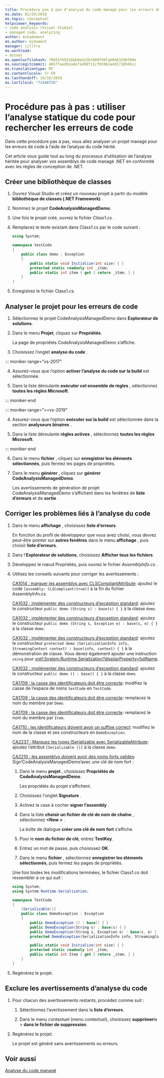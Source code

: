 ```yaml
---
title: Procédure pas à pas d’analyse du code managé pour les erreurs de code | Microsoft Docs
ms.date: 01/29/2018
ms.topic: conceptual
helpviewer_keywords:
- code analysis [Visual Studio]
- managed code, analyzing
author: mikadumont
ms.author: midumont
manager: jillfra
ms.workload:
- dotnet
ms.openlocfilehash: 79855f6915bbb0ed15bfd09f99fab0403290f09e
ms.sourcegitcommit: 485ffaedb1ade71490f11cf05962add1718945cc
ms.translationtype: MT
ms.contentlocale: fr-FR
ms.lasthandoff: 10/16/2019
ms.locfileid: "72448720"
---
```

# <a name="walkthrough-use-static-code-analysis-to-find-code-defects"></a>Procédure pas à pas : utiliser l’analyse statique du code pour rechercher les erreurs de code

Dans cette procédure pas à pas, vous allez analyser un projet managé pour les erreurs de code à l’aide de l’analyse du code hérité.

Cet article vous guide tout au long du processus d’utilisation de l’analyse héritée pour analyser vos assemblys de code managé .NET en conformité avec les règles de conception de .NET.

## <a name="create-a-class-library"></a>Créer une bibliothèque de classes

1. Ouvrez Visual Studio et créez un nouveau projet à partir du modèle **bibliothèque de classes (.NET Framework)** .

1. Nommez le projet **CodeAnalysisManagedDemo**.

1. Une fois le projet créé, ouvrez le fichier *Class1.cs* .

1. Remplacez le texte existant dans Class1.cs par le code suivant :

   ```csharp
   using System;

   namespace testCode
   {
       public class demo : Exception
       {
           public static void Initialize(int size) { }
           protected static readonly int _item;
           public static int item { get { return _item; } }
       }
   }
   ```

1. Enregistrez le fichier Class1.cs.

## <a name="analyze-the-project-for-code-defects"></a>Analyser le projet pour les erreurs de code

1. Sélectionnez le projet CodeAnalysisManagedDemo dans **Explorateur de solutions**.

2. Dans le menu **Projet**, cliquez sur **Propriétés**.

   La page de propriétés CodeAnalysisManagedDemo s’affiche.

3. Choisissez l’onglet **analyse du code** .

::: moniker range="vs-2017"

4. Assurez-vous que l’option **activer l’analyse du code sur la build** est sélectionnée.

5. Dans la liste déroulante **exécuter cet ensemble de règles** , sélectionnez **toutes les règles Microsoft**.

::: moniker-end

::: moniker range=">=vs-2019"

4. Assurez-vous que l’option **exécuter sur la build** est sélectionnée dans la section **analyseurs binaires** .

5. Dans la liste déroulante **règles actives** , sélectionnez **toutes les règles Microsoft**.

::: moniker-end

6. Dans le menu **fichier** , cliquez sur **enregistrer les éléments sélectionnés**, puis fermez les pages de propriétés.

7. Dans le menu **générer** , cliquez sur **générer CodeAnalysisManagedDemo**.

    Les avertissements de génération de projet CodeAnalysisManagedDemo s’affichent dans les fenêtres de **liste d’erreurs** et de **sortie** .

## <a name="correct-the-code-analysis-issues"></a>Corriger les problèmes liés à l’analyse du code

1. Dans le menu **affichage** , choisissez **liste d’erreurs**.

    En fonction du profil de développeur que vous avez choisi, vous devrez peut-être pointer sur **autres fenêtres** dans le menu **affichage** , puis choisir **liste d’erreurs**.

1. Dans l’**Explorateur de solutions**, choisissez **Afficher tous les fichiers**.

1. Développez le nœud Propriétés, puis ouvrez le fichier *AssemblyInfo.cs* .

1. Utilisez les conseils suivants pour corriger les avertissements :

   [CA1014 : marquer les assemblys avec CLSCompliantAttribute](../code-quality/ca1014-mark-assemblies-with-clscompliantattribute.md): ajoutez le code `[assembly: CLSCompliant(true)]` à la fin du fichier AssemblyInfo.cs.

   [CA1032 : implémenter des constructeurs d’exception standard](../code-quality/ca1032-implement-standard-exception-constructors.md): ajoutez le constructeur `public demo (String s) : base(s) { }` à la classe `demo`.

   [CA1032 : implémenter des constructeurs d’exception standard](../code-quality/ca1032-implement-standard-exception-constructors.md): ajoutez le constructeur `public demo (String s, Exception e) : base(s, e) { }` à la classe `demo`.

   [CA1032 : implémenter des constructeurs d’exception standard](../code-quality/ca1032-implement-standard-exception-constructors.md): ajoutez le constructeur `protected demo (SerializationInfo info, StreamingContext context) : base(info, context) { }` à la démonstration de classe. Vous devez également ajouter une instruction `using` pour <xref:System.Runtime.Serialization?displayProperty=fullName>.

   [CA1032 : implémenter des constructeurs d’exception standard](../code-quality/ca1032-implement-standard-exception-constructors.md): ajoutez le constructeur `public demo () : base() { }` à la classe `demo`.

   [CA1709 : la casse des identificateurs doit être correcte](../code-quality/ca1709-identifiers-should-be-cased-correctly.md): modifiez la casse de l’espace de noms `testCode` en `TestCode`.

   [CA1709 : la casse des identificateurs doit être correcte](../code-quality/ca1709-identifiers-should-be-cased-correctly.md): remplacez le nom du membre par `Demo`.

   [CA1709 : la casse des identificateurs doit être correcte](../code-quality/ca1709-identifiers-should-be-cased-correctly.md): remplacez le nom du membre par `Item`.

   [CA1710 : les identificateurs doivent avoir un suffixe correct](../code-quality/ca1710-identifiers-should-have-correct-suffix.md): modifiez le nom de la classe et ses constructeurs en `DemoException`.

   [CA2237 : Marquez les types ISerializable avec SerializableAttribute](../code-quality/ca2237.md): ajoutez l’attribut `[Serializable ()]` à la classe `demo`.

   [CA2210 : les assemblys doivent avoir des noms forts valides](../code-quality/ca2210.md): Sign’CodeAnalysisManagedDemo’avec une clé de nom fort :

   1. Dans le menu **projet** , choisissez **Propriétés de CodeAnalysisManagedDemo**.

      Les propriétés du projet s’affichent.

   1. Choisissez l'onglet **Signature** .

   1. Activez la case à cocher **signer l’assembly** .

   1. Dans la liste **choisir un fichier de clé de nom de chaîne** , sélectionnez **\<New >** .

      La boîte de dialogue **créer une clé de nom fort** s’affiche.

   1. Pour le **nom du fichier de clé**, entrez **TestKey**.

   1. Entrez un mot de passe, puis choisissez **OK**.

   1. Dans le menu **fichier** , sélectionnez **enregistrer les éléments sélectionnés**, puis fermez les pages de propriétés.

   Une fois toutes les modifications terminées, le fichier Class1.cs doit ressembler à ce qui suit :

   ```csharp
   using System;
   using System.Runtime.Serialization;

   namespace TestCode
   {
       [Serializable()]
       public class DemoException : Exception
       {
           public DemoException () : base() { }
           public DemoException(String s) : base(s) { }
           public DemoException(String s, Exception e) : base(s, e) { }
           protected DemoException(SerializationInfo info, StreamingContext context) : base(info, context) { }

           public static void Initialize(int size) { }
           protected static readonly int _item;
           public static int Item { get { return _item; } }
       }
   }
   ```

1. Regénérez le projet.

## <a name="exclude-code-analysis-warnings"></a>Exclure les avertissements d’analyse du code

1. Pour chacun des avertissements restants, procédez comme suit :

    1. Sélectionnez l’avertissement dans la **liste d’erreurs**.

    1. Dans le menu contextuel (menu contextuel), choisissez **supprimer**le  > **dans le fichier de suppression**.

1. Regénérez le projet.

     Le projet est généré sans avertissements ou erreurs.

## <a name="see-also"></a>Voir aussi

[Analyse du code managé](../code-quality/code-analysis-for-managed-code-overview.md)
